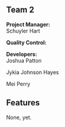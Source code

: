 ## Team 2
**Project Manager:**   
Schuyler Hart

**Quality Control:**  

**Developers:**  
Joshua Patton

Jykia Johnson Hayes

Mei Perry
## Features
None, yet.
